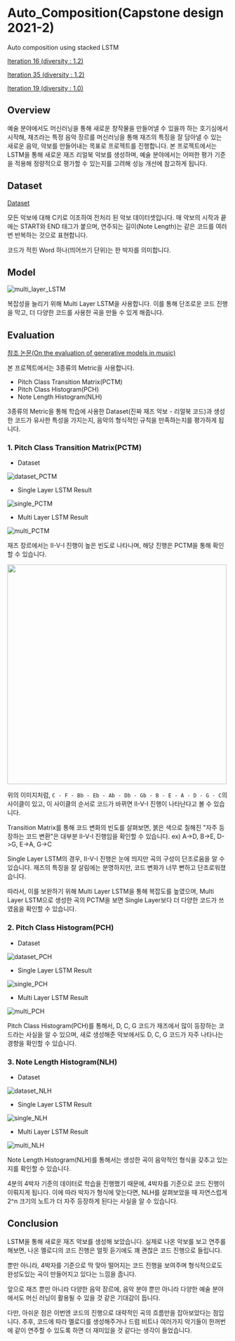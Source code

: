 # Auto_Composition(Capstone design 2021-2)
Auto composition using stacked LSTM

[Iteration 16 (diversity : 1.2)](https://soundcloud.com/mezb0euz8jff/result-iter-16-div-1-20?si=8d1d3560e6044f40916fcc68e0bd468c)

[Iteration 35 (diversity : 1.2)](https://soundcloud.com/mezb0euz8jff/result-iter-35-div-1-20?si=a36c444bdc0a44bd8e1539b744902a87)

[Iteration 19 (diversity : 1.0)](https://soundcloud.com/mezb0euz8jff/result-iter-39-div-1-00?si=67fd7fb740a54cd184f7acc485b22bab)

## Overview

예술 분야에서도 머신러닝을 통해 새로운 창작물을 만들어낼 수 있을까 하는 호기심에서 시작해, 재즈라는 특정 음악 장르를 머신러닝을 통해 재즈의 특징을 잘 담아낼 수 있는 새로운 음악, 악보를 만들어내는 목표로 프로젝트를 진행합니다. 본 프로젝트에서는 LSTM을 통해 새로운 재즈 리얼북 악보를 생성하며, 예술 분야에서는 어떠한 평가 기준을 적용해 정량적으로 평가할 수 있는지를 고려해 성능 개선에 참고하게 됩니다. 

## Dataset

[Dataset](chord_sentences.txt)

모든 악보에 대해 C키로 이조하여 전처리 된 악보 데이터셋입니다. 매 악보의 시작과 끝에는 START와 END 태그가 붙으며, 연주되는 길이(Note Length)는 같은 코드를 여러 번 반복하는 것으로 표현합니다.

코드가 적힌 Word 하나(띄어쓰기 단위)는 한 박자를 의미합니다.

## Model

![multi_layer_LSTM](src/multilayer_lstm.png)

복잡성을 늘리기 위해 Multi Layer LSTM을 사용합니다. 이를 통해 단조로운 코드 진행을 막고, 더 다양한 코드를 사용한 곡을 만들 수 있게 해줍니다.

## Evaluation

[참조 논문(On the evaluation of generative models in music)](https://musicinformatics.gatech.edu/wp-content_nondefault/uploads/2018/11/postprint.pdf)

본 프로젝트에서는 3종류의 Metric을 사용합니다.

* Pitch Class Transition Matrix(PCTM)
* Pitch Class Histogram(PCH)
* Note Length Histogram(NLH)

3종류의 Metric을 통해 학습에 사용한 Dataset(진짜 재즈 악보 - 리얼북 코드)과 생성한 코드가 유사한 특성을 가지는지, 음악의 형식적인 규칙을 만족하는지를 평가하게 됩니다.

### 1. Pitch Class Transition Matrix(PCTM)

* Dataset

![dataset_PCTM](src/dataset_PCTM.png)

* Single Layer LSTM Result

![single_PCTM](src/single_PCTM.png)

* Multi Layer LSTM Result

![multi_PCTM](src/multi_PCTM.png)

재즈 장르에서는 II-V-I 진행이 높은 빈도로 나타나며, 해당 진행은 PCTM을 통해 확인할 수 있습니다.

<img src="src/cycle.png" width="500"/>

위의 이미지처럼, `C - F - Bb - Eb - Ab - Db - Gb - B - E - A - D - G - C`의 사이클이 있고, 이 사이클의 순서로 코드가 바뀌면 II-V-I 진행이 나타난다고 볼 수 있습니다.

Transition Matrix를 통해 코드 변화의 빈도를 살펴보면, 붉은 색으로 칠해진 "자주 등장하는 코드 변환"은 대부분 II-V-I 진행임을 확인할 수 있습니다.
ex) A->D, B->E, D->G, E->A, G->C

Single Layer LSTM의 경우, II-V-I 진행은 눈에 띄지만 곡의 구성이 단조로움을 알 수 있습니다. 재즈의 특징을 잘 살림에는 분명하지만, 코드 변화가 너무 뻔하고 단조로워졌습니다.

따라서, 이를 보완하기 위해 Multi Layer LSTM을 통해 복잡도를 높였으며, Multi Layer LSTM으로 생성한 곡의 PCTM을 보면 Single Layer보다 더 다양한 코드가 쓰였음을 확인할 수 있습니다.

### 2. Pitch Class Histogram(PCH)

* Dataset

![dataset_PCH](src/dataset_PCH.png)

* Single Layer LSTM Result

![single_PCH](src/single_PCH.png)

* Multi Layer LSTM Result

![multi_PCH](src/multi_PCH.png)

Pitch Class Histogram(PCH)를 통해서, D, C, G 코드가 재즈에서 많이 등장하는 코드라는 사실을 알 수 있으며, 새로 생성해준 악보에서도 D, C, G 코드가 자주 나타나는 경향을 확인할 수 있습니다.

### 3. Note Length Histogram(NLH)

* Dataset

![dataset_NLH](src/dataset_NLH.png)

* Single Layer LSTM Result

![single_NLH](src/single_NLH.png)

* Multi Layer LSTM Result

![multi_NLH](src/multi_NLH.png)

Note Length Histogram(NLH)를 통해서는 생성한 곡이 음악적인 형식을 갖추고 있는지를 확인할 수 있습니다.

4분의 4박자 기준의 데이터로 학습을 진행했기 때문에, 4박자를 기준으로 코드 진행이 이뤄지게 됩니다. 이에 따라 박자가 형식에 맞는다면, NLH를 살펴보았을 때 자연스럽게 2^n 크기의 노트가 더 자주 등장하게 된다는 사실을 알 수 있습니다.

## Conclusion

LSTM을 통해 새로운 재즈 악보를 생성해 보았습니다. 실제로 나온 악보를 보고 연주를 해보면, 나온 멜로디의 코드 진행은 얼핏 듣기에도 꽤 괜찮은 코드 진행으로 들립니다.

뿐만 아니라, 4박자를 기준으로 딱 맞아 떨어지는 코드 진행을 보여주며 형식적으로도 완성도있는 곡이 만들어지고 있다는 느낌을 줍니다.

앞으로 재즈 뿐만 아니라 다양한 음악 장르에, 음악 분야 뿐만 아니라 다양한 예술 분야에서도 머신 러닝이 활용될 수 있을 것 같은 기대감이 듭니다.

다만, 아쉬운 점은 이번엔 코드의 진행으로 대략적인 곡의 흐름만을 잡아보았다는 점입니다. 추후, 코드에 따라 멜로디를 생성해주거나 드럼 비트나 여러가지 악기들이 한꺼번에 같이 연주할 수 있도록 하면 더 재미있을 것 같다는 생각이 들었습니다. 

